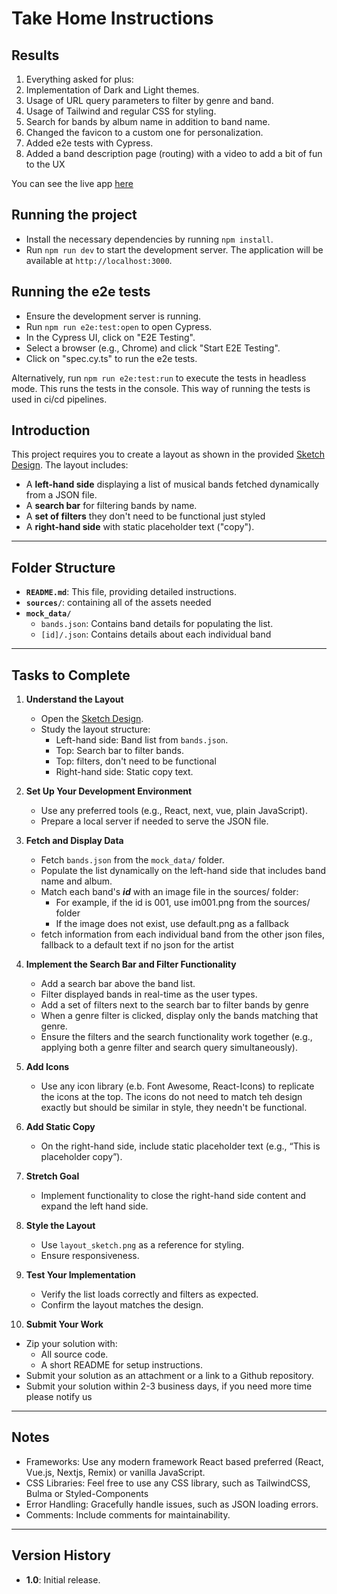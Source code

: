 # Take Home Instructions

## Results

1. Everything asked for plus:
1. Implementation of Dark and Light themes.
1. Usage of URL query parameters to filter by genre and band.
1. Usage of Tailwind and regular CSS for styling.
1. Search for bands by album name in addition to band name.
1. Changed the favicon to a custom one for personalization.
1. Added e2e tests with Cypress.
1. Added a band description page (routing) with a video to add a bit of fun to the UX

You can see the live app [here](https://lyric-music-sepia.vercel.app)

## Running the project

- Install the necessary dependencies by running `npm install`.
- Run `npm run dev` to start the development server. The application will be available at `http://localhost:3000`.

## Running the e2e tests

- Ensure the development server is running.
- Run `npm run e2e:test:open` to open Cypress.
- In the Cypress UI, click on "E2E Testing".
- Select a browser (e.g., Chrome) and click "Start E2E Testing".
- Click on "spec.cy.ts" to run the e2e tests.

Alternatively, run `npm run e2e:test:run` to execute the tests in headless mode. This runs the tests in the console. This way of running the tests is used in ci/cd pipelines.

## Introduction

This project requires you to create a layout as shown in the provided [Sketch Design](https://www.sketch.com/s/547dbe8d-e0d7-4c52-b027-1d05fe2277a2/a/Mm2bAPW). The layout includes:

- A **left-hand side** displaying a list of musical bands fetched dynamically from a JSON file.
- A **search bar** for filtering bands by name.
- A **set of filters** they don't need to be functional just styled
- A **right-hand side** with static placeholder text ("copy").

---

## Folder Structure

- **`README.md`**: This file, providing detailed instructions.
- **`sources/`**: containing all of the assets needed
- **`mock_data/`**
  - `bands.json`: Contains band details for populating the list.
  - `[id]/.json`: Contains details about each individual band

---

## Tasks to Complete

1. **Understand the Layout**

   - Open the [Sketch Design](https://www.sketch.com/s/547dbe8d-e0d7-4c52-b027-1d05fe2277a2/a/Mm2bAPW).
   - Study the layout structure:
     - Left-hand side: Band list from `bands.json`.
     - Top: Search bar to filter bands.
     - Top: filters, don't need to be functional
     - Right-hand side: Static copy text.

2. **Set Up Your Development Environment**

   - Use any preferred tools (e.g., React, next, vue, plain JavaScript).
   - Prepare a local server if needed to serve the JSON file.

3. **Fetch and Display Data**

   - Fetch `bands.json` from the `mock_data/` folder.
   - Populate the list dynamically on the left-hand side that includes band name and album.
   - Match each band's **_id_** with an image file in the sources/ folder:
     - For example, if the id is 001, use im001.png from the sources/ folder
     - If the image does not exist, use default.png as a fallback
   - fetch information from each individual band from the other json files, fallback to a default text if no json for the artist

4. **Implement the Search Bar and Filter Functionality**

   - Add a search bar above the band list.
   - Filter displayed bands in real-time as the user types.
   - Add a set of filters next to the search bar to filter bands by genre
   - When a genre filter is clicked, display only the bands matching that genre.
   - Ensure the filters and the search functionality work together (e.g., applying both a genre filter and search query simultaneously).

5. **Add Icons**

   - Use any icon library (e.b. Font Awesome, React-Icons) to replicate the icons at the top. The icons do not need to match teh design exactly but should be similar in style, they needn't be functional.

6. **Add Static Copy**

   - On the right-hand side, include static placeholder text (e.g., “This is placeholder copy”).

7. **Stretch Goal**

   - Implement functionality to close the right-hand side content and expand the left hand side.

8. **Style the Layout**

   - Use `layout_sketch.png` as a reference for styling.
   - Ensure responsiveness.

9. **Test Your Implementation**

   - Verify the list loads correctly and filters as expected.
   - Confirm the layout matches the design.

10. **Submit Your Work**

- Zip your solution with:
  - All source code.
  - A short README for setup instructions.
- Submit your solution as an attachment or a link to a Github repository.
- Submit your solution within 2-3 business days, if you need more time please notify us

---

## Notes

- Frameworks: Use any modern framework React based preferred (React, Vue.js, Nextjs, Remix) or vanilla JavaScript.
- CSS Libraries: Feel free to use any CSS library, such as TailwindCSS, Bulma or Styled-Components
- Error Handling: Gracefully handle issues, such as JSON loading errors.
- Comments: Include comments for maintainability.

---

## Version History

- **1.0**: Initial release.
